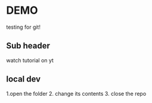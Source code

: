 # DEMO

testing for git!


## Sub header

watch tutorial on yt



## local dev 
1.open the folder
2. change its contents
3. close the repo
